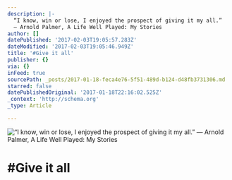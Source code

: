 ```yaml
---
description: |-
  “I know, win or lose, I enjoyed the prospect of giving it my all.” 
  ― Arnold Palmer, A Life Well Played: My Stories
author: []
datePublished: '2017-02-03T19:05:57.283Z'
dateModified: '2017-02-03T19:05:46.949Z'
title: '#Give it all'
publisher: {}
via: {}
inFeed: true
sourcePath: _posts/2017-01-18-feca4e76-5f51-489d-b124-d48fb3731306.md
starred: false
datePublishedOriginal: '2017-01-18T22:16:02.525Z'
_context: 'http://schema.org'
_type: Article

---
```

![“I know, win or lose, I enjoyed the prospect of giving it my all.” 
― Arnold Palmer, A Life Well Played: My Stories](https://the-grid-user-content.s3-us-west-2.amazonaws.com/522b855f-8df9-4861-9eea-e9c72cbd3a65.jpg)

# \#Give it all
